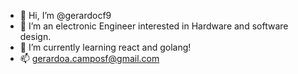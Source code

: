 - 👋 Hi, I’m @gerardocf9
- 👀 I’m an electronic Engineer interested in Hardware and software design.
- 🌱 I’m currently learning react and golang!
- 📫 gerardoa.camposf@gmail.com

<!---
gerardocf9/gerardocf9 is a ✨ special ✨ repository because its `README.md` (this file) appears on your GitHub profile.
You can click the Preview link to take a look at your changes.
--->
